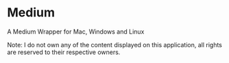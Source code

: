 # Medium
A Medium Wrapper for Mac, Windows and Linux

Note: I do not own any of the content displayed on this application, all rights are reserved to their respective owners.
